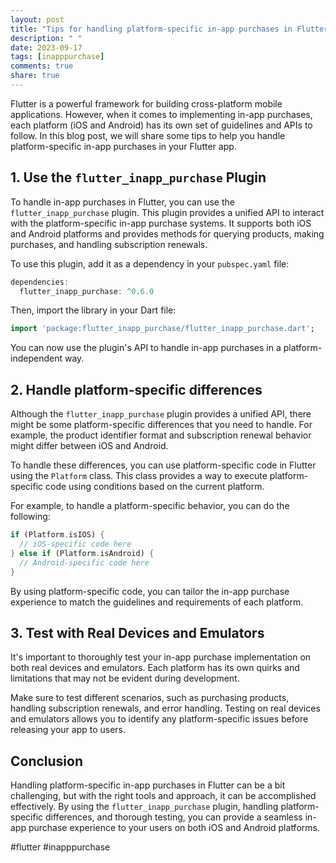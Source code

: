 ```yaml
---
layout: post
title: "Tips for handling platform-specific in-app purchases in Flutter."
description: " "
date: 2023-09-17
tags: [inapppurchase]
comments: true
share: true
---
```


Flutter is a powerful framework for building cross-platform mobile applications. However, when it comes to implementing in-app purchases, each platform (iOS and Android) has its own set of guidelines and APIs to follow. In this blog post, we will share some tips to help you handle platform-specific in-app purchases in your Flutter app.

## 1. Use the `flutter_inapp_purchase` Plugin
To handle in-app purchases in Flutter, you can use the `flutter_inapp_purchase` plugin. This plugin provides a unified API to interact with the platform-specific in-app purchase systems. It supports both iOS and Android platforms and provides methods for querying products, making purchases, and handling subscription renewals.

To use this plugin, add it as a dependency in your `pubspec.yaml` file:

```dart
dependencies:
  flutter_inapp_purchase: ^0.6.0
```

Then, import the library in your Dart file:
```dart
import 'package:flutter_inapp_purchase/flutter_inapp_purchase.dart';
```

You can now use the plugin's API to handle in-app purchases in a platform-independent way.

## 2. Handle platform-specific differences
Although the `flutter_inapp_purchase` plugin provides a unified API, there might be some platform-specific differences that you need to handle. For example, the product identifier format and subscription renewal behavior might differ between iOS and Android.

To handle these differences, you can use platform-specific code in Flutter using the `Platform` class. This class provides a way to execute platform-specific code using conditions based on the current platform.

For example, to handle a platform-specific behavior, you can do the following:

```dart
if (Platform.isIOS) {
  // iOS-specific code here
} else if (Platform.isAndroid) {
  // Android-specific code here
}
```

By using platform-specific code, you can tailor the in-app purchase experience to match the guidelines and requirements of each platform.

## 3. Test with Real Devices and Emulators
It's important to thoroughly test your in-app purchase implementation on both real devices and emulators. Each platform has its own quirks and limitations that may not be evident during development.

Make sure to test different scenarios, such as purchasing products, handling subscription renewals, and error handling. Testing on real devices and emulators allows you to identify any platform-specific issues before releasing your app to users.

## Conclusion
Handling platform-specific in-app purchases in Flutter can be a bit challenging, but with the right tools and approach, it can be accomplished effectively. By using the `flutter_inapp_purchase` plugin, handling platform-specific differences, and thorough testing, you can provide a seamless in-app purchase experience to your users on both iOS and Android platforms.

#flutter #inapppurchase